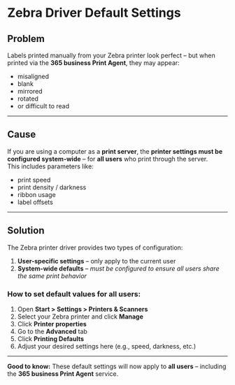 # Zebra Driver Default Settings

## Problem

Labels printed manually from your Zebra printer look perfect – but when printed via the **365 business Print Agent**, they may appear:

- misaligned  
- blank  
- mirrored  
- rotated  
- or difficult to read

---

## Cause

If you are using a computer as a **print server**, the **printer settings must be configured system-wide** – for **all users** who print through the server.  
This includes parameters like:

- print speed  
- print density / darkness  
- ribbon usage  
- label offsets

---

## Solution

The Zebra printer driver provides two types of configuration:

1. **User-specific settings** – only apply to the current user
2. **System-wide defaults** – *must be configured to ensure all users share the same print behavior*

### How to set default values for all users:

1. Open **Start > Settings > Printers & Scanners**
2. Select your Zebra printer and click **Manage**
3. Click **Printer properties**
4. Go to the **Advanced** tab
5. Click **Printing Defaults**
6. Adjust your desired settings here (e.g., speed, darkness, etc.)

---

<div class="alert alert-notice">
    <i class="fa-light fa-hand-point-up fa-lg" style="--fa-secondary-color: #00b7c3; --fa-primary-color: #111111;"></i> <strong>Good to know:</strong>
    These default settings will now apply to <b>all users</b> – including the <b>365 business Print Agent</b> service.
</div>